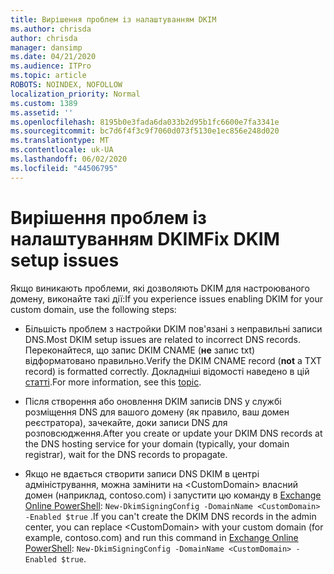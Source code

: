 ```yaml
---
title: Вирішення проблем із налаштуванням DKIM
ms.author: chrisda
author: chrisda
manager: dansimp
ms.date: 04/21/2020
ms.audience: ITPro
ms.topic: article
ROBOTS: NOINDEX, NOFOLLOW
localization_priority: Normal
ms.custom: 1389
ms.assetid: ''
ms.openlocfilehash: 8195b0e3fada6da033b2d95b1fc6600e7fa3341e
ms.sourcegitcommit: bc7d6f4f3c9f7060d073f5130e1ec856e248d020
ms.translationtype: MT
ms.contentlocale: uk-UA
ms.lasthandoff: 06/02/2020
ms.locfileid: "44506795"
---
```

# <a name="fix-dkim-setup-issues"></a><span data-ttu-id="6dc15-102">Вирішення проблем із налаштуванням DKIM</span><span class="sxs-lookup"><span data-stu-id="6dc15-102">Fix DKIM setup issues</span></span>

<span data-ttu-id="6dc15-103">Якщо виникають проблеми, які дозволяють DKIM для настроюваного домену, виконайте такі дії:</span><span class="sxs-lookup"><span data-stu-id="6dc15-103">If you experience issues enabling DKIM for your custom domain, use the following steps:</span></span>

- <span data-ttu-id="6dc15-104">Більшість проблем з настройки DKIM пов'язані з неправильні записи DNS.</span><span class="sxs-lookup"><span data-stu-id="6dc15-104">Most DKIM setup issues are related to incorrect DNS records.</span></span> <span data-ttu-id="6dc15-105">Переконайтеся, що запис DKIM CNAME (**не** запис txt) відформатовано правильно.</span><span class="sxs-lookup"><span data-stu-id="6dc15-105">Verify the DKIM CNAME record (**not** a TXT record) is formatted correctly.</span></span> <span data-ttu-id="6dc15-106">Докладніші відомості наведено в цій [статті](https://docs.microsoft.com/microsoft-365/security/office-365-security/use-dkim-to-validate-outbound-email#steps-you-need-to-do-to-manually-set-up-dkim).</span><span class="sxs-lookup"><span data-stu-id="6dc15-106">For more information, see this [topic](https://docs.microsoft.com/microsoft-365/security/office-365-security/use-dkim-to-validate-outbound-email#steps-you-need-to-do-to-manually-set-up-dkim).</span></span>

- <span data-ttu-id="6dc15-107">Після створення або оновлення DKIM записів DNS у службі розміщення DNS для вашого домену (як правило, ваш домен реєстратора), зачекайте, доки записи DNS для розповсюдження.</span><span class="sxs-lookup"><span data-stu-id="6dc15-107">After you create or update your DKIM DNS records at the DNS hosting service for your domain (typically, your domain registrar), wait for the DNS records to propagate.</span></span>

- <span data-ttu-id="6dc15-108">Якщо не вдається створити записи DNS DKIM в центрі адміністрування, можна замінити на \<CustomDomain\> власний домен (наприклад, contoso.com) і запустити цю команду в [Exchange Online PowerShell](https://docs.microsoft.com/powershell/exchange/exchange-online/connect-to-exchange-online-powershell/connect-to-exchange-online-powershell): `New-DkimSigningConfig -DomainName <CustomDomain> -Enabled $true` .</span><span class="sxs-lookup"><span data-stu-id="6dc15-108">If you can't create the DKIM DNS records in the admin center, you can replace \<CustomDomain\> with your custom domain (for example, contoso.com) and run this command in [Exchange Online PowerShell](https://docs.microsoft.com/powershell/exchange/exchange-online/connect-to-exchange-online-powershell/connect-to-exchange-online-powershell): `New-DkimSigningConfig -DomainName <CustomDomain> -Enabled $true`.</span></span>
